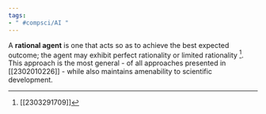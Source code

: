 ```yaml
---
tags:
- " #compsci/AI "
---
```


A **rational agent** is one that acts so as to achieve the best expected outcome; the agent may exhibit perfect rationality or limited rationality [^1]. This approach is the most general - of all approaches presented in [[2302010226]] - while also maintains amenability to scientific development. <!--SR:!2023-12-14,156,250-->

[^1]: [[2303291709]]